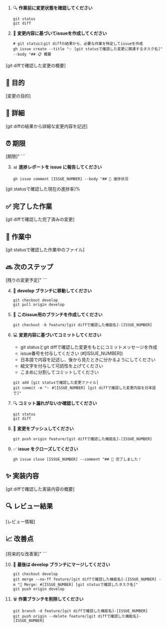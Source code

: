 1. 🔍 **作業前に変更状態を確認してください**
    ```
    git status
    git diff
    ```

2. 📝 **変更内容に基づいてissueを作成してください**
    ```
    # git statusとgit diffの結果から、必要な作業を特定してissueを作成
    gh issue create --title "✨ [git statusで確認した変更に関連するタスク名]" --body "## 📋 概要
[git diffで確認した変更の概要]

## 🎯 目的
[変更の目的]

## 📝 詳細
[git diffの結果から詳細な変更内容を記述]

## ⏰ 期限
[期限]"
    ```

3. 📊 **進捗レポートを issue に報告してください**
    ```
    gh issue comment [ISSUE_NUMBER] --body "## 🔄 進捗状況
[git statusで確認した現在の進捗率]%

## ✅ 完了した作業
[git diffで確認した完了済みの変更]

## 🚧 作業中
[git statusで確認した作業中のファイル]

## 🔜 次のステップ
[残りの変更予定]"
    ```

4. 🔄 **develop ブランチに移動してください**
    ```
    git checkout develop
    git pull origin develop
    ```

5. 🌿 **このissue用のブランチを作成してください**
    ```
    git checkout -b feature/[git diffで確認した機能名]-[ISSUE_NUMBER]
    ```

6. 💻 **変更内容に基づいてコミットしてください**
    - git statusとgit diffで確認した変更をもとにコミットメッセージを作成
    - issue番号を付与してください (#[ISSUE_NUMBER])
    - 日本語で内容を記述し、後から見たときに分かるようにしてください
    - 絵文字を付与して可読性を上げてください
    - こまめに分割してコミットしてください
    ```
    git add [git statusで確認した変更ファイル]
    git commit -m "✨ #[ISSUE_NUMBER] [git diffで確認した変更内容を日本語で]"
    ```

7. 🔍 **コミット漏れがないか確認してください**
    ```
    git status
    git diff
    ```

8. 🚀 **変更をプッシュしてください**
    ```
    git push origin feature/[git diffで確認した機能名]-[ISSUE_NUMBER]
    ```

9. ✅ **issue をクローズしてください**
    ```
    gh issue close [ISSUE_NUMBER] --comment "## 🎉 完了しました！

## ✨ 実装内容
[git diffで確認した実装内容の概要]

## 🔍 レビュー結果
[レビュー情報]

## 📈 改善点
[将来的な改善案]"
    ```

10. 🔄 **最後は develop ブランチにマージしてください**
    ```
    git checkout develop
    git merge --no-ff feature/[git diffで確認した機能名]-[ISSUE_NUMBER] -m "🔀 Merge: #[ISSUE_NUMBER] [git statusで確認したタスク名]"
    git push origin develop
    ```

11. 🗑️ **作業ブランチを削除してください**
    ```
    git branch -d feature/[git diffで確認した機能名]-[ISSUE_NUMBER]
    git push origin --delete feature/[git diffで確認した機能名]-[ISSUE_NUMBER]
    ```